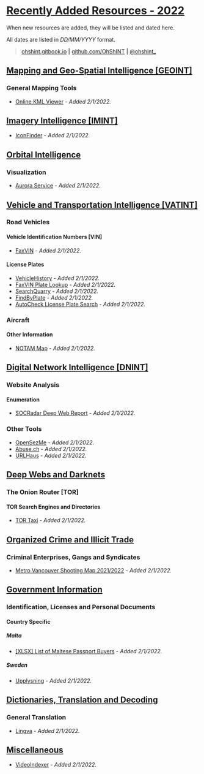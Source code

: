 # <u>**Recently Added Resources - 2022**</u>

When new resources are added, they will be listed and dated here. 

All dates are listed in *DD/MM/YYYY* format. 

> [ohshint.gitbook.io](https://ohshint.gitbook.io/) **|** [github.com/OhShINT](https://github.com/OhShINT) **|** [@ohshint_](twitter.com/ohshint_)

## <u>**Mapping and Geo-Spatial Intelligence [GEOINT]**</u>

### **General Mapping Tools**

- [Online KML Viewer](https://kmlviewer.nsspot.net/) - *Added 2/1/2022.*

## <u>**Imagery Intelligence [IMINT]**</u>

- [IconFinder](https://www.iconfinder.com/search) - *Added 2/1/2022.*

## <u>**Orbital Intelligence**</u>

### **Visualization**

- [Aurora Service](https://auroraforecast.space/) - *Added 2/1/2022.*

## **<u>Vehicle and Transportation Intelligence [VATINT]</u>**

### **Road Vehicles**

#### **Vehicle Identification Numbers [VIN]**

- [FaxVIN](https://www.faxvin.com/) - *Added 2/1/2022.*

#### **License Plates**

- [VehicleHistory](https://www.vehiclehistory.com/license-plate-search) - *Added 2/1/2022.*
- [FaxVIN Plate Lookup](https://www.faxvin.com/license-plate-lookup) - *Added 2/1/2022.*
- [SearchQuarry](https://www.searchquarry.com/free-license-plate-number-lookup/) - *Added 2/1/2022.*
- [FindByPlate](https://findbyplate.com/) - *Added 2/1/2022.*
- [AutoCheck License Plate Search](https://www.autocheck.com/vehiclehistory/search-by-license-plate) - *Added 2/1/2022.*

### **Aircraft**

#### **Other Information**

- [NOTAM Map](http://notammap.net/Notam.aspx) - *Added 2/1/2022.*

## <u>**Digital Network Intelligence [DNINT]**</u>

### **Website Analysis**

#### **Enumeration**

- [SOCRadar Deep Web Report](https://labs.socradar.com/deep-web-report/) - *Added 2/1/2022.*

### **Other Tools**

- [OpenSezMe](https://open-sez.me/) - *Added 2/1/2022.*
- [Abuse.ch](https://abuse.ch/) - *Added 2/1/2022.*
- [URLHaus](https://urlhaus.abuse.ch/) - *Added 2/1/2022.*

## <u>**Deep Webs and Darknets**</u>

### **The Onion Router [TOR]**

#### **TOR Search Engines and Directories**

- [TOR Taxi](https://tor.taxi/) - *Added 2/1/2022.*

## <u>**Organized Crime and Illicit Trade**</u>

### **Criminal Enterprises, Gangs and Syndicates**

- [Metro Vancouver Shooting Map 2021/2022](https://www.google.com/maps/d/u/0/viewer?mid=14ii0RD12wwH3n-hUHtRTjzwxc_YnSxOr) - *Added 2/1/2022.*

## <u>**Government Information**</u>

### **Identification, Licenses and Personal Documents**

#### **Country Specific**

##### **Malta**

- [[XLSX] List of Maltese Passport Buyers](https://docs.google.com/spreadsheets/u/0/d/11EcfcCp8Pe8d83b5TBijG74ZF1jxz5Crk1tbks8lN9c/htmlview) - *Added 2/1/2022.*

##### **Sweden**

- [Upplysning](https://www.upplysning.se/) - *Added 2/1/2022.*

## <u>**Dictionaries,  Translation and Decoding**</u>

### **General Translation**

- [Lingva](https://lingva.ml/) - *Added 2/1/2022.*

## **<u>Miscellaneous</u>**

- [VideoIndexer](https://www.videoindexer.ai/account/login) - *Added 2/1/2022.*